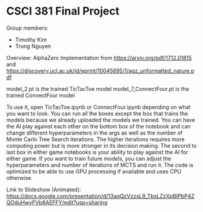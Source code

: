 # CSCI 381 Final Project

Group members:
- Timothy Kim
- Trung Nguyen


Overview:
AlphaZero Implementation from https://arxiv.org/pdf/1712.01815 and https://discovery.ucl.ac.uk/id/eprint/10045895/1/agz_unformatted_nature.pdf

model_2.pt is the trained TicTacToe model model_7_ConnectFour.pt is the trained ConnectFour model

To use it, open TicTacToe.ipynb or ConnectFour.ipynb depending on what you want to look.
You can run all the boxes except the box that trains the models because we already uploaded the models we trained. You can have the AI play against each other on the bottom box of the notebook and can change different hyperparameters in the args as well as the number of Monte Carlo Tree Search iterations. The higher iterations requires more computing power but is more stronger in its decision making. The second to last box in either game notebooks is your ability to play against the AI for either game. If you want to train future models, you can adjust the hyperparameters and number of iterations of MCTS and run it. The code is optimized to be able to use GPU processing if available and uses CPU otherwise.

Link to Slideshow (Animated): https://docs.google.com/presentation/d/13aqQzVzzsL9_TbsLZzXpBIPbP4ZQOduHwyFVb8AEFFY/edit?usp=sharing
